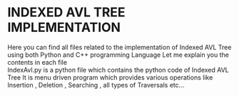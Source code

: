 # INDEXED AVL TREE IMPLEMENTATION
Here you can find all files related to the implementation of Indexed AVL Tree using both Python and C++ programming Language
Let me explain you the contents in each file <br/>
IndexAvl.py is a python file which contains the python code of Indexed AVL Tree
It is menu driven program which provides various operations like Insertion , Deletion , Searching , all types of Traversals etc...
